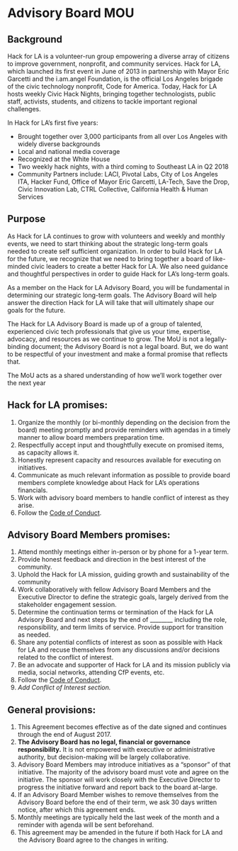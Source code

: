 # Advisory Board MOU

## Background

Hack for LA is a volunteer-run group empowering a diverse array of citizens to improve government, nonprofit, and community services. Hack for LA, which launched its first event in June of 2013 in partnership with Mayor Eric Garcetti and the i.am.angel Foundation, is the official Los Angeles brigade of the civic technology nonprofit, Code for America. Today, Hack for LA hosts weekly Civic Hack Nights, bringing together technologists, public staff, activists, students, and citizens to tackle important regional challenges.

In Hack for LA’s first five years:
* Brought together over 3,000 participants from all over Los Angeles with widely diverse backgrounds
* Local and national media coverage
* Recognized at the White House
* Two weekly hack nights, with a third coming to Southeast LA in Q2 2018
* Community Partners include: LACI, Pivotal Labs, City of Los Angeles ITA, Hacker Fund, Office of Mayor Eric Garcetti, LA-Tech, Save the Drop, Civic Innovation Lab, CTRL Collective, California Health & Human Services

## Purpose

As Hack for LA continues to grow with volunteers and weekly and monthly events, we need to start thinking about the strategic long-term goals needed to create self sufficient organization. In order to build Hack for LA for the future, we recognize that we need to bring together a board of like-minded civic leaders to create a better Hack for LA. We also need guidance and thoughtful perspectives in order to guide Hack for LA’s long-term goals.

As a member on the Hack for LA Advisory Board, you will be fundamental in determining our strategic long-term goals. The Advisory Board will help answer the direction Hack for LA will take that will ultimately shape our goals for the future.

The Hack for LA Advisory Board is made up of a group of talented, experienced civic tech professionals that give us your time, expertise, advocacy, and resources as we continue to grow.
The MoU is not a legally-binding document; the Advisory Board is not a legal board. But, we do want to be respectful of your investment and make a formal promise that reflects that. 

The MoU acts as a shared understanding of how we’ll work together over the next year  

## Hack for LA promises: 

1. Organize the monthly (or bi-monthly depending on the decision from the board) meeting promptly and provide reminders with agendas in a timely manner to allow board members preparation time. 
2. Respectfully accept input and thoughtfully execute on promised items, as capacity allows it. 
3. Honestly represent capacity and resources available for executing on initiatives. 
4. Communicate as much relevant information as possible to provide board members complete knowledge about Hack for LA’s operations financials.  
5. Work with advisory board members to handle conflict of interest as they arise.  
6. Follow the [Code of Conduct](https://docs.google.com/document/d/1CjnHP8aor2llDsU_E4hUjGY3tTbCEaSEfvm1_R7IWzc).

## Advisory Board Members promises:

1. Attend monthly meetings either in-person or by phone for a 1-year term.
2. Provide honest feedback and direction in the best interest of the community.
3. Uphold the Hack for LA mission, guiding growth and sustainability of the community 
4. Work collaboratively with fellow Advisory Board Members and the Executive Director to define the strategic goals, largely derived from the stakeholder engagement session. 
5. Determine the continuation terms or termination of the Hack for LA Advisory Board and next steps by the end of ________ including the role, responsibility, and term limits of service. Provide support for transition as needed. 
6. Share any potential conflicts of interest as soon as possible with Hack for LA and recuse themselves from any discussions and/or decisions related to the conflict of interest.
7. Be an advocate and supporter of Hack for LA and its mission publicly via media, social networks, attending CfP events, etc. 
8. Follow the [Code of Conduct](https://docs.google.com/document/d/1CjnHP8aor2llDsU_E4hUjGY3tTbCEaSEfvm1_R7IWzc).
9. *Add Conflict of Interest section.*

## General provisions:

1. This Agreement becomes effective as of the date signed and continues through the end of August 2017. 
2. **The Advisory Board has no legal, financial or governance responsibility.** It is not empowered with executive or administrative authority, but decision-making will be largely collaborative. 
3. Advisory Board Members may introduce initiatives as a “sponsor” of that initiative. The majority of the advisory board must vote and agree on the initiative. The sponsor will work closely with the Executive Director to progress the initiative forward and report back to the board at-large. 
4. If an Advisory Board Member wishes to remove themselves from the Advisory Board before the end of their term, we ask 30 days written notice, after which this agreement ends. 
5. Monthly meetings are typically held the last week of the month and a reminder with agenda will be sent beforehand. 
6. This agreement may be amended in the future if both Hack for LA and the Advisory Board agree to the changes in writing.
